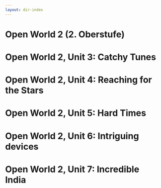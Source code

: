```yaml
---
layout: dir-index
---
```


# Open World 2 (2. Oberstufe)


# Open World 2, Unit 3: Catchy Tunes
# Open World 2, Unit 4: Reaching for the Stars
# Open World 2, Unit 5: Hard Times
# Open World 2, Unit 6: Intriguing devices
# Open World 2, Unit 7: Incredible India

<!--stackedit_data:
eyJoaXN0b3J5IjpbMzg2OTAyNTYwLC02NTc5MzI5OTIsMTg1MD
c5NTI3OV19
-->